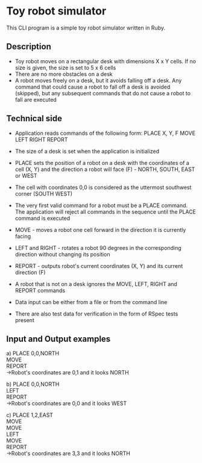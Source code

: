 # Toy robot simulator

This CLI program is a simple toy robot simulator written in Ruby.

## Description

 - Toy robot moves on a rectangular desk with dimensions X x Y cells. If no size is given, the size is set to 5 x 6 cells
 - There are no more obstacles on a desk
 - A robot moves freely on a desk, but it avoids falling off a desk. Any command that could cause a robot to fall off a desk is avoided (skipped), but any subsequent commands that do not cause a robot to fall are executed

## Technical side

 - Application reads commands of the following form:
   PLACE X, Y, F
   MOVE
   LEFT
   RIGHT
   REPORT

 - The size of a desk is set when the application is initialized
 - PLACE sets the position of a robot on a desk with the coordinates of a cell (X, Y) and the direction a robot will face (F) - NORTH, SOUTH, EAST or WEST
 - The cell with coordinates 0,0 is considered as the uttermost southwest corner (SOUTH WEST)
 - The very first valid command for a robot must be a PLACE command. The application will reject all commands in the sequence until the PLACE command is executed
 - MOVE - moves a robot one cell forward in the direction it is currently facing
 - LEFT and RIGHT - rotates a robot 90 degrees in the corresponding direction without changing its position
 - REPORT - outputs robot's current coordinates (X, Y) and its current direction (F)

 - A robot that is not on a desk ignores the MOVE, LEFT, RIGHT and REPORT commands 
 - Data input can be either from a file or from the command line
 - There are also test data for verification in the form of RSpec tests present

## Input and Output examples

a)
PLACE 0,0,NORTH \
MOVE \
REPORT \
->Robot's coordinates are 0,1 and it looks NORTH

b)
PLACE 0,0,NORTH \
LEFT \
REPORT \
->Robot's coordinates are 0,0 and it looks WEST

c)
PLACE 1,2,EAST \
MOVE \
MOVE \
LEFT \
MOVE \
REPORT \
->Robot's coordinates are 3,3 and it looks NORTH

